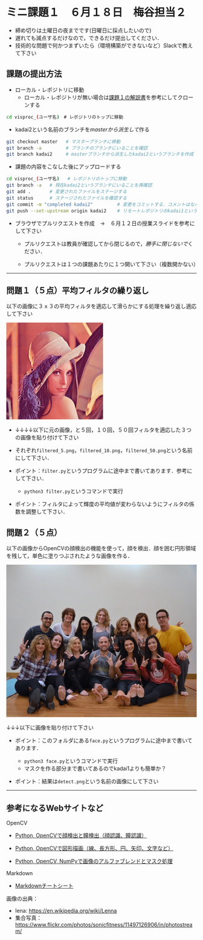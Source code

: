 # ミニ課題１　６月１８日　梅谷担当２

- 締め切りは土曜日の夜までです(日曜日に採点したいので)
- 遅れても減点するだけなので，できるだけ提出してください．
- 技術的な問題で何かつまずいたら（環境構築ができないなど）Slackで教えて下さい





## 課題の提出方法

- ローカル・レポジトリに移動
  - ローカル・レポジトリが無い場合は[課題１の解説書](../kadai1/readme.md)を参考にしてクローンする

```bash
cd visproc_(ユーザ名)　# レポジトリのトップに移動
```

- kadai2という名前のブランチを*masterから派生して*作る
```bash
git checkout master   # マスターブランチに移動
git branch -a         # ブランチのブランチにいることを確認
git branch kadai2     # masterブランチから派生したkadai2というブランチを作成
```

- 課題の内容をこなした後にアップロードする
```bash
cd visproc_(ユーザ名)   # レポジトリのトップに移動
git branch -a   # 現在kadai2というブランチにいることを再確認
git add .       # 変更されたファイルをステージする
git status      # ステージされたファイルを確認する
git commit -m "completed kadai2"         # 変更をコミットする．コメントはなんでもよい
git push --set-upstream origin kadai2    # リモートレポジトリのkadai1というブランチにプッシュする
```

- ブラウザでプルリクエストを作成　→　６月１２日の授業スライドを参考にして下さい
  
  - プルリクエストは教員が確認してから閉じるので，*勝手に閉じないで*ください．
  
  - プルリクエストは１つの課題あたりに１つ開いて下さい（複数開かない）
  
    

***



## 問題１（５点）平均フィルタの繰り返し

以下の画像に３ｘ３の平均フィルタを適応して滑らかにする処理を繰り返し適応して下さい

![](lena.png)

-   ↓↓↓↓以下に元の画像，と５回，１０回，５０回フィルタを適応した３つの画像を貼り付けて下さい
  - それぞれ```filtered_5.png```，```filtered_10.png```，```filtered_50.png```という名前にして下さい．

- ポイント：```filter.py```というプログラムに途中まで書いてあります．参考にして下さい．

  - ```python3 filter.py```というコマンドで実行

- ポイント：フィルタによって輝度の平均値が変わらないようにフィルタの係数を調整して下さい．

  










## 問題２（５点）

以下の画像からOpenCVの顔検出の機能を使って，顔を検出．顔を囲む円形領域を残して，単色に塗りつぶされたような画像を作る．

![](group.jpg)



↓↓↓以下に画像を貼り付けて下さい



- ポイント：このフォルダにある```face.py```というプログラムに途中まで書いてあります．

  - ```python3 face.py```というコマンドで実行
  - マスクを作る部分まで書いてあるのでkadai1よりも簡単か？

- ポイント：結果は```detect.png```という名前の画像にして下さい

  



---


## 参考になるWebサイトなど

OpenCV
- [Python, OpenCVで顔検出と瞳検出（顔認識、瞳認識）](https://note.nkmk.me/python-opencv-face-detection-haar-cascade/)

- [Python, OpenCVで図形描画（線、長方形、円、矢印、文字など）](https://note.nkmk.me/python-opencv-draw-function/)
- [Python, OpenCV, NumPyで画像のアルファブレンドとマスク処理](https://note.nkmk.me/python-opencv-numpy-alpha-blend-mask/)

Markdown

- [Markdownチートシート](https://qiita.com/Qiita/items/c686397e4a0f4f11683d)


画像の出典：

- lena: https://en.wikipedia.org/wiki/Lenna
- 集合写真： https://www.flickr.com/photos/sonicfitness/11497126906/in/photostream/

